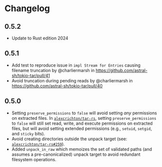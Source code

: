 # Changelog

## 0.5.2

* Update to Rust edition 2024

## 0.5.1

* Add test to reproduce issue in `impl Stream for Entries` causing filename truncation by @charliermarsh in https://github.com/astral-sh/tokio-tar/pull/41
* Avoid truncation during pending reads by @charliermarsh in https://github.com/astral-sh/tokio-tar/pull/40

## 0.5.0

* Setting `preserve_permissions` to `false` will avoid setting _any_ permissions on extracted files.
  In [`alexcrichton/tar-rs`](https://github.com/alexcrichton/tar-rs), setting `preserve_permissions`
  to `false` will still set read, write, and execute permissions on extracted files, but will avoid
  setting extended permissions (e.g., `setuid`, `setgid`, and `sticky` bits).
* Avoid creating directories outside the unpack target (see: [`alexcrichton/tar-rs#259`](https://github.com/alexcrichton/tar-rs/pull/259)).
* Added `unpack_in_raw` which memoizes the set of validated paths (and assumes a pre-canonicalized)
  unpack target to avoid redundant filesystem operations.
